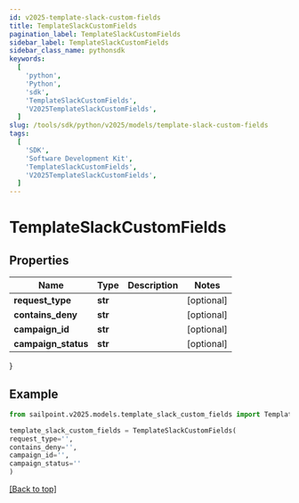 ```yaml
---
id: v2025-template-slack-custom-fields
title: TemplateSlackCustomFields
pagination_label: TemplateSlackCustomFields
sidebar_label: TemplateSlackCustomFields
sidebar_class_name: pythonsdk
keywords:
  [
    'python',
    'Python',
    'sdk',
    'TemplateSlackCustomFields',
    'V2025TemplateSlackCustomFields',
  ]
slug: /tools/sdk/python/v2025/models/template-slack-custom-fields
tags:
  [
    'SDK',
    'Software Development Kit',
    'TemplateSlackCustomFields',
    'V2025TemplateSlackCustomFields',
  ]
---
```


# TemplateSlackCustomFields

## Properties

| Name                | Type    | Description | Notes      |
| ------------------- | ------- | ----------- | ---------- |
| **request_type**    | **str** |             | [optional] |
| **contains_deny**   | **str** |             | [optional] |
| **campaign_id**     | **str** |             | [optional] |
| **campaign_status** | **str** |             | [optional] |

}

## Example

```python
from sailpoint.v2025.models.template_slack_custom_fields import TemplateSlackCustomFields

template_slack_custom_fields = TemplateSlackCustomFields(
request_type='',
contains_deny='',
campaign_id='',
campaign_status=''
)

```

[[Back to top]](#)
